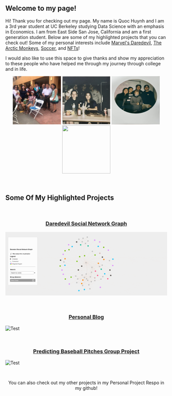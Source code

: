 ## Welcome to my page!
Hi! Thank you for checking out my page. My name is Quoc Huynh and I am a 3rd year student at UC Berkeley studying Data Science with an emphasis in Economics.
I am from East Side San Jose, California and am a first generation student. Below are some of my highlighted projects that you can check out! Some of my personal interests include [Marvel's Daredevil](https://www.marvel.com/characters/daredevil-matthew-murdock), [The Arctic Monkeys](https://www.arcticmonkeys.com/), [Soccer](https://www.liverpoolfc.com/), and [NFTs](https://www.veve.me/)! 

<p>I would also like to use this space to give thanks and show my appreciation to these people who have helped me through my journey through college and in life.</p>

<p align="center">
  <img width="150" height="150" src= "Images/family.JPG">
  <img width="150" height="150" src="Images/ebs.jpg">
  <img width="150" height="150" src="Images/data140.jpg">
  <img width="150" height="150" src="Images/Polaroid Originals (1).PNG">
</p>

<br>

## Some Of My Highlighted Projects

<br> 

<h3 align = "center">
    <a href="https://quoc-huynh.github.io/Daredevil_Graph/">Daredevil Social Network Graph</a> 
</h3>

![Test](Images/dd.gif)

<br> 

<h3 align = "center">
    <a href="https://qarcticcircle.wordpress.com/">Personal Blog</a> 
</h3>

![Test](Images/blog.gif)

<br> 

<h3 align = "center">
    <a href="https://github.com/quoc-huynh/PersonalProjects/tree/main/Baseball_Pitches">Predicting Baseball Pitches Group Project</a>
</h3>

![Test](Images/pitch.gif)

<br>

<p align="center">
  You can also check out my other projects in my Personal Project Respo in my github!
</p>
     
